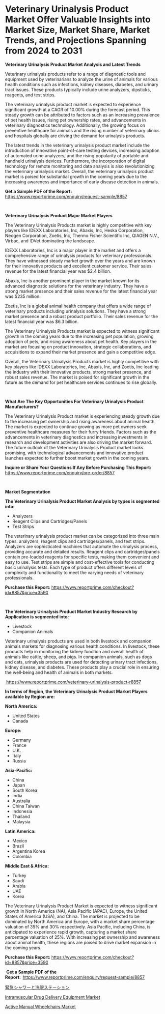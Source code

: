 <p><h1>Veterinary Urinalysis Product Market Offer Valuable Insights into Market Size, Market Share, Market Trends, and Projections Spanning from 2024 to 2031</h1></p><p><strong>Veterinary Urinalysis Product Market Analysis and Latest Trends</strong></p>
<p><p>Veterinary urinalysis products refer to a range of diagnostic tools and equipment used by veterinarians to analyze the urine of animals for various health conditions such as infections, kidney diseases, diabetes, and urinary tract issues. These products typically include urine analyzers, dipsticks, reagents, and test strips. </p><p>The veterinary urinalysis product market is expected to experience significant growth at a CAGR of 10.00% during the forecast period. This steady growth can be attributed to factors such as an increasing prevalence of pet health issues, rising pet ownership rates, and advancements in veterinary diagnostics technology. Additionally, the growing focus on preventive healthcare for animals and the rising number of veterinary clinics and hospitals globally are driving the demand for urinalysis products.</p><p>The latest trends in the veterinary urinalysis product market include the introduction of innovative point-of-care testing devices, increasing adoption of automated urine analyzers, and the rising popularity of portable and handheld urinalysis devices. Furthermore, the incorporation of digital technology for remote monitoring and data analysis is also revolutionizing the veterinary urinalysis market. Overall, the veterinary urinalysis product market is poised for substantial growth in the coming years due to the increasing awareness and importance of early disease detection in animals.</p></p>
<p><strong>Get a Sample PDF of the Report:&nbsp;</strong> <a href="https://www.reportprime.com/enquiry/request-sample/8857">https://www.reportprime.com/enquiry/request-sample/8857</a></p>
<p>&nbsp;</p>
<p><strong>Veterinary Urinalysis Product Major Market Players</strong></p>
<p><p>The Veterinary Urinalysis Products market is highly competitive with key players like IDEXX Laboratories, Inc, Abaxis, Inc, Heska Corporation, Neogen Corporation, Zoetis, Inc, Thermo Fisher Scientific Inc, QIAGEN N.V., Virbac, and IDVet dominating the landscape. </p><p>IDEXX Laboratories, Inc is a major player in the market and offers a comprehensive range of urinalysis products for veterinary professionals. They have witnessed steady market growth over the years and are known for their innovative products and excellent customer service. Their sales revenue for the latest financial year was $2.4 billion.</p><p>Abaxis, Inc is another prominent player in the market known for its advanced diagnostic solutions for the veterinary industry. They have a strong market presence and their sales revenue for the latest financial year was $235 million.</p><p>Zoetis, Inc is a global animal health company that offers a wide range of veterinary products including urinalysis solutions. They have a strong market presence and a robust product portfolio. Their sales revenue for the latest financial year was $6.3 billion.</p><p>The Veterinary Urinalysis Products market is expected to witness significant growth in the coming years due to the increasing pet population, growing adoption of pets, and rising awareness about pet health. Key players in the market are focusing on product innovation, strategic collaborations, and acquisitions to expand their market presence and gain a competitive edge.</p><p>Overall, the Veterinary Urinalysis Products market is highly competitive with key players like IDEXX Laboratories, Inc, Abaxis, Inc, and Zoetis, Inc leading the industry with their innovative products, strong market presence, and robust sales revenue. The market is poised for significant growth in the future as the demand for pet healthcare services continues to rise globally.</p></p>
<p>&nbsp;</p>
<p><strong>What Are The Key Opportunities For Veterinary Urinalysis Product Manufacturers?</strong></p>
<p><p>The Veterinary Urinalysis Product market is experiencing steady growth due to the increasing pet ownership and rising awareness about animal health. The market is expected to continue growing as more pet owners seek preventive healthcare measures for their furry friends. Factors such as the advancements in veterinary diagnostics and increasing investments in research and development activities are also driving the market forward. The future outlook of the Veterinary Urinalysis Product market looks promising, with technological advancements and innovative product launches expected to further boost market growth in the coming years.</p></p>
<p><strong>Inquire or Share Your Questions If Any Before Purchasing This Report:</strong> <a href="https://www.reportprime.com/enquiry/pre-order/8857">https://www.reportprime.com/enquiry/pre-order/8857</a></p>
<p>&nbsp;</p>
<p><strong>Market Segmentation</strong></p>
<p><strong>The Veterinary Urinalysis Product Market Analysis by types is segmented into:</strong></p>
<p><ul><li>Analyzers</li><li>Reagent Clips and Cartridges/Panels</li><li>Test Strips</li></ul></p>
<p><p>The veterinary urinalysis product market can be categorized into three main types: analyzers, reagent clips and cartridges/panels, and test strips. Analyzers are sophisticated machines that automate the urinalysis process, providing accurate and detailed results. Reagent clips and cartridges/panels contain pre-loaded reagents for specific tests, making them convenient and easy to use. Test strips are simple and cost-effective tools for conducting basic urinalysis tests. Each type of product offers different levels of complexity and functionality to meet the varying needs of veterinary professionals.</p></p>
<p><strong>Purchase this Report:&nbsp;</strong><a href="https://www.reportprime.com/checkout?id=8857&price=3590">https://www.reportprime.com/checkout?id=8857&price=3590</a></p>
<p>&nbsp;</p>
<p><strong>The Veterinary Urinalysis Product Market Industry Research by Application is segmented into:</strong></p>
<p><ul><li>Livestock</li><li>Companion Animals</li></ul></p>
<p><p>Veterinary urinalysis products are used in both livestock and companion animals markets for diagnosing various health conditions. In livestock, these products help in monitoring the kidney function and overall health of animals like cattle, sheep, and pigs. In companion animals, such as dogs and cats, urinalysis products are used for detecting urinary tract infections, kidney disease, and diabetes. These products play a crucial role in ensuring the well-being and health of animals in both markets.</p></p>
<p><a href="https://www.reportprime.com/veterinary-urinalysis-product-r8857">&nbsp;https://www.reportprime.com/veterinary-urinalysis-product-r8857</a></p>
<p><strong>In terms of Region, the Veterinary Urinalysis Product Market Players available by Region are:</strong></p>
<p>
    <p> <strong> North America: </strong>
        <ul>
            <li>United States</li>
            <li>Canada</li>
        </ul>
        </p> 
    <p> <strong> Europe: </strong>
        <ul>
            <li>Germany</li>
            <li>France</li>
            <li>U.K.</li>
            <li>Italy</li>
            <li>Russia</li>
        </ul>
        </p> 
    <p> <strong> Asia-Pacific: </strong>
        <ul>
            <li>China</li>
            <li>Japan</li>
            <li>South Korea</li>
            <li>India</li>
            <li>Australia</li>
            <li>China Taiwan</li>
            <li>Indonesia</li>
            <li>Thailand</li>
            <li>Malaysia</li>
        </ul>
        </p> 
    <p> <strong> Latin America: </strong>
        <ul>
            <li>Mexico</li>
            <li>Brazil</li>
            <li>Argentina Korea</li>
            <li>Colombia</li>
        </ul>
        </p> 
    <p> <strong> Middle East & Africa: </strong>
        <ul>
            <li>Turkey</li>
            <li>Saudi</li>
            <li>Arabia</li>
            <li>UAE</li>
            <li>Korea</li>
        </ul>
    </p>
    </p>
<p><p>The Veterinary Urinalysis Product Market is expected to witness significant growth in North America (NA), Asia Pacific (APAC), Europe, the United States of America (USA), and China. The market is projected to be dominated by North America and Europe, with a market share percentage valuation of 35% and 30% respectively. Asia Pacific, including China, is anticipated to experience rapid growth, capturing a market share percentage valuation of 25%. With increasing pet ownership and awareness about animal health, these regions are poised to drive market expansion in the coming years.</p></p>
<p><strong>Purchase this Report: </strong><a href="https://www.reportprime.com/checkout?id=8857&price=3590">https://www.reportprime.com/checkout?id=8857&price=3590</a></p>
<p>&nbsp;<strong>Get a Sample PDF of the Report:&nbsp;&nbsp;</strong><a href="https://www.reportprime.com/enquiry/request-sample/8857">https://www.reportprime.com/enquiry/request-sample/8857</a></p>
<p><strong></strong></p>
<p><p><a href="https://github.com/mathieurico66/Market-Research-Report-List-1/blob/main/578355435255.md">緊急シャワーと洗眼ステーション</a></p><p><a href="https://github.com/myacatherineblakecaczo9vcsw/Market-Research-Report-List-2/blob/main/intramuscular-drug-delivery-equipment-market.md">Intramuscular Drug Delivery Equipment Market</a></p><p><a href="https://github.com/okotobwrhuteie/Market-Research-Report-List-2/blob/main/active-manual-wheelchairs-market.md">Active Manual Wheelchairs Market</a></p></p>
